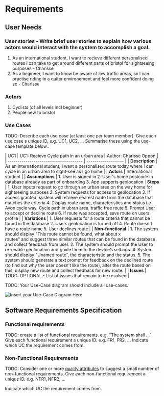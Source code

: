 # Requirements

## User Needs

### User stories - Write brief user stories to explain how various actors would interact with the system to accomplish a goal.
1. As an international student, I want to recieve different personalised routes I can take to get around different parts of bristol for sightseeing purposes - Charisse
2. As a beginner, I want to know be aware of low traffic areas, so I can practise riding in a quiter environement and feel more confident doing so - Charisse

### Actors
1. Cyclists (of all levels incl beginner)
2. People new to bristol

### Use Cases
TODO: Describe each use case (at least one per team member).
    Give each use case a unique ID, e.g. UC1, UC2, ...
    Summarise these using the use-case template below..

| UC1 | UC1: Recieve Cycle path in an urban area | Author: Charisse Oppon |
| -------------------------------------- | ------------------- |
| **Description** | As an international student, I want a personalised route today where I can cycle in an urban area to sight-see as I go home |
| **Actors** | International student |
| **Assumptions** | 1. User is signed in 2. User's home postcode in database already as part of onboarding 3. App supports geolocation
| **Steps** | 1. User inputs request to go through an urban area on the way home for 
                 sightseeing purposes
              2. System requests for access to geolocation
              3. If access granted, system will retrieve nearest route from the database that 
                 matches the criteria
              4. Display route name, characteristics and status i.e  Avon cycle way, Cycle 
                 path in ubran area, traffic free route 
              5. Prompt User to accept or decline route 
              6. If route was accepted, save route on users profile |
| **Variations** | 1. User requests for a route criteria that cannot be found in the database 
                   2. Users geolocation is turned off
                   4. Route doesn't have a route name 
                   5. User declines route |
| **Non-functional** | 1. The system should display "This route cannot be found, what about x  
                          routes" and suggest three similar routes that can be found in the 
                          database and collect feedback from user. 
                       2. The system should prompt the User to re-enable geolocation and guide 
                          them to the device’s settings. 
                       4. System should display "Unamed route", the characteristic and the 
                          status.
                       5. The system should generate a text prompt for feedback on the 
                          declined route (to find out why the user doesn't like the route), 
                          alter the route based on this, display new route and collect 
                          feedback for new route. |
| **Issues** | TODO: OPTIONAL - List of issues that remain to be resolved |


TODO: Your Use-Case diagram should include all use-cases.

![Insert your Use-Case Diagram Here](images/use-case.png)

## Software Requirements Specification
### Functional requirements
TODO: create a list of functional requirements. 
    e.g. "The system shall ..."
    Give each functional requirement a unique ID. e.g. FR1, FR2, ...
    Indicate which UC the requirement comes from.


### Non-Functional Requirements
TODO: Consider one or more [quality attributes](https://en.wikipedia.org/wiki/ISO/IEC_9126) to suggest a small number of non-functional requirements.
Give each non-functional requirement a unique ID. e.g. NFR1, NFR2, ...

Indicate which UC the requirement comes from.
